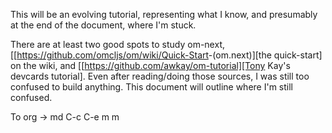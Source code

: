 This will be an evolving tutorial, representing what I know, and
presumably at the end of the document, where I'm stuck.

There are at least two good spots to study om-next,
[[<https://github.com/omcljs/om/wiki/Quick-Start>-(om.next)][the
quick-start] on the wiki, and
[[<https://github.com/awkay/om-tutorial][Tony> Kay's devcards tutorial].
Even after reading/doing those sources, I was still too confused to
build anything.  This document will outline where I'm still confused.

To org -> md C-c C-e m m